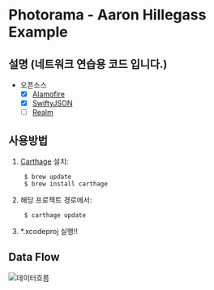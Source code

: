 # Photorama - Aaron Hillegass Example

## 설명 (네트워크 연습용 코드 입니다.)

- 오픈소스
	- [x] [Alamofire](https://github.com/Alamofire/Alamofire)
	- [x] [SwiftyJSON](https://github.com/SwiftyJSON/SwiftyJSON)
	- [ ] [Realm](https://github.com/realm/realm-cocoa)

## 사용방법

1. [Carthage](https://github.com/Carthage/Carthage#installing-carthage) 설치:

		$ brew update
		$ brew install carthage

2. 해당 프로젝트 경로에서:
		
		$ carthage update
    
3. *.xcodeproj 실행!!

## Data Flow

![데이터흐름](./images/dataFlow.png)
